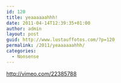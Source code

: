 ```yaml
---
id: 120
title: yeaaaaaahhh!
date: 2011-04-14T12:39:35+01:00
author: admin
layout: post
guid: http://www.lustauffotos.com/?p=120
permalink: /2011/yeaaaaaahhh/
categories:
  - Nonsense
---
```

<http://vimeo.com/22385788>